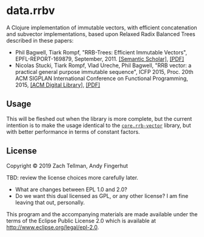 # data.rrbv

A Clojure implementation of immutable vectors, with efficient
concatenation and subvector implementations, based upon Relaxed Radix
Balanced Trees described in these papers:

* Phil Bagwell, Tiark Rompf, "RRB-Trees: Efficient Immutable Vectors",
  EPFL-REPORT-169879, September, 2011.  [[Semantic
  Scholar]](https://www.semanticscholar.org/paper/RRB-Trees-%3A-Efficient-Immutable-Vectors-Phil-Tiark-Bagwell-Rompf/30c8c562f6421ab6b00d0b7faebd897c407de69c),
  [[PDF]](http://infoscience.epfl.ch/record/169879/files/RMTrees.pdf)
* Nicolas Stucki, Tiark Rompf, Vlad Ureche, Phil Bagwell, "RRB vector:
  a practical general purpose immutable sequence", ICFP 2015,
  Proc. 20th ACM SIGPLAN International Conference on Functional
  Programming, 2015, [[ACM Digital
  Library]](https://dl.acm.org/citation.cfm?id=2784739),
  [[PDF]](https://infoscience.epfl.ch/record/213452/files/rrbvector.pdf)


## Usage

This will be fleshed out when the library is more complete, but the
current intention is to make the usage identical to the
[`core.rrb-vector`](https://github.com/clojure/core.rrb-vector)
library, but with better performance in terms of constant factors.


## License

Copyright © 2019 Zach Tellman, Andy Fingerhut

TBD: review the license choices more carefully later.

* What are changes between EPL 1.0 and 2.0?
* Do we want this dual licensed as GPL, or any other license?  I am
  fine leaving that out, personally.

This program and the accompanying materials are made available under the
terms of the Eclipse Public License 2.0 which is available at
http://www.eclipse.org/legal/epl-2.0.

